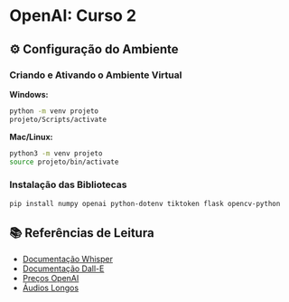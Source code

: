 # OpenAI: Curso 2

## ⚙️ Configuração do Ambiente

### Criando e Ativando o Ambiente Virtual

**Windows:**
```bash
python -m venv projeto
projeto/Scripts/activate
```

**Mac/Linux:**
```bash
python3 -m venv projeto
source projeto/bin/activate
```

### Instalação das Bibliotecas

```bash
pip install numpy openai python-dotenv tiktoken flask opencv-python
```

## 📚 Referências de Leitura

- [Documentação Whisper](https://openai.com/research/whisper)
- [Documentação Dall-E](https://openai.com/research/dall-e)
- [Preços OpenAI](https://openai.com/pricing)
- [Áudios Longos](https://platform.openai.com/docs/guides/speech-to-text/prompting)
